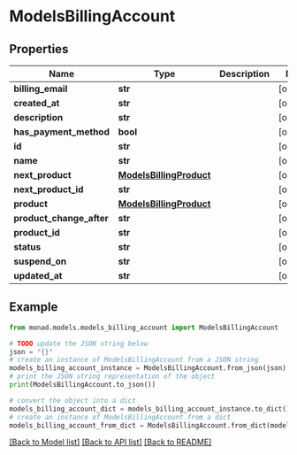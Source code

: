 # ModelsBillingAccount


## Properties

Name | Type | Description | Notes
------------ | ------------- | ------------- | -------------
**billing_email** | **str** |  | [optional] 
**created_at** | **str** |  | [optional] 
**description** | **str** |  | [optional] 
**has_payment_method** | **bool** |  | [optional] 
**id** | **str** |  | [optional] 
**name** | **str** |  | [optional] 
**next_product** | [**ModelsBillingProduct**](ModelsBillingProduct.md) |  | [optional] 
**next_product_id** | **str** |  | [optional] 
**product** | [**ModelsBillingProduct**](ModelsBillingProduct.md) |  | [optional] 
**product_change_after** | **str** |  | [optional] 
**product_id** | **str** |  | [optional] 
**status** | **str** |  | [optional] 
**suspend_on** | **str** |  | [optional] 
**updated_at** | **str** |  | [optional] 

## Example

```python
from monad.models.models_billing_account import ModelsBillingAccount

# TODO update the JSON string below
json = "{}"
# create an instance of ModelsBillingAccount from a JSON string
models_billing_account_instance = ModelsBillingAccount.from_json(json)
# print the JSON string representation of the object
print(ModelsBillingAccount.to_json())

# convert the object into a dict
models_billing_account_dict = models_billing_account_instance.to_dict()
# create an instance of ModelsBillingAccount from a dict
models_billing_account_from_dict = ModelsBillingAccount.from_dict(models_billing_account_dict)
```
[[Back to Model list]](../README.md#documentation-for-models) [[Back to API list]](../README.md#documentation-for-api-endpoints) [[Back to README]](../README.md)


